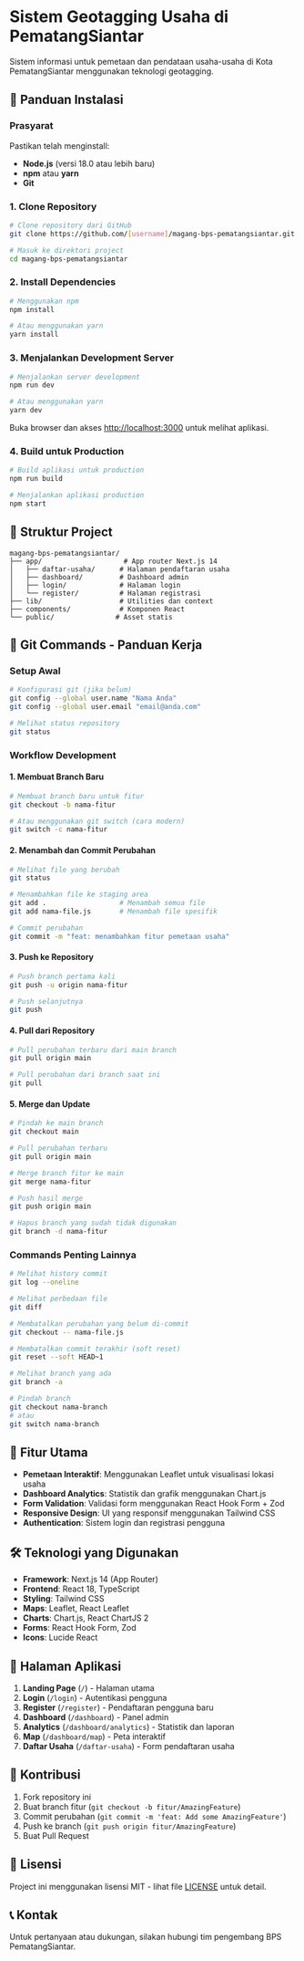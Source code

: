 # Sistem Geotagging Usaha di PematangSiantar

Sistem informasi untuk pemetaan dan pendataan usaha-usaha di Kota PematangSiantar menggunakan teknologi geotagging.

## 🚀 Panduan Instalasi

### Prasyarat

Pastikan telah menginstall:
- **Node.js** (versi 18.0 atau lebih baru)
- **npm** atau **yarn**
- **Git**

### 1. Clone Repository

```bash
# Clone repository dari GitHub
git clone https://github.com/[username]/magang-bps-pematangsiantar.git

# Masuk ke direktori project
cd magang-bps-pematangsiantar
```

### 2. Install Dependencies

```bash
# Menggunakan npm
npm install

# Atau menggunakan yarn
yarn install
```

### 3. Menjalankan Development Server

```bash
# Menjalankan server development
npm run dev

# Atau menggunakan yarn
yarn dev
```

Buka browser dan akses [http://localhost:3000](http://localhost:3000) untuk melihat aplikasi.

### 4. Build untuk Production

```bash
# Build aplikasi untuk production
npm run build

# Menjalankan aplikasi production
npm start
```

## 📁 Struktur Project

```
magang-bps-pematangsiantar/
├── app/                    # App router Next.js 14
│   ├── daftar-usaha/      # Halaman pendaftaran usaha
│   ├── dashboard/         # Dashboard admin
│   ├── login/             # Halaman login
│   └── register/          # Halaman registrasi
├── lib/                   # Utilities dan context
├── components/            # Komponen React
└── public/               # Asset statis
```

## 🔧 Git Commands - Panduan Kerja

### Setup Awal

```bash
# Konfigurasi git (jika belum)
git config --global user.name "Nama Anda"
git config --global user.email "email@anda.com"

# Melihat status repository
git status
```

### Workflow Development

#### 1. Membuat Branch Baru

```bash
# Membuat branch baru untuk fitur
git checkout -b nama-fitur

# Atau menggunakan git switch (cara modern)
git switch -c nama-fitur
```

#### 2. Menambah dan Commit Perubahan

```bash
# Melihat file yang berubah
git status

# Menambahkan file ke staging area
git add .                  # Menambah semua file
git add nama-file.js       # Menambah file spesifik

# Commit perubahan
git commit -m "feat: menambahkan fitur pemetaan usaha"
```

#### 3. Push ke Repository

```bash
# Push branch pertama kali
git push -u origin nama-fitur

# Push selanjutnya
git push
```

#### 4. Pull dari Repository

```bash
# Pull perubahan terbaru dari main branch
git pull origin main

# Pull perubahan dari branch saat ini
git pull
```

#### 5. Merge dan Update

```bash
# Pindah ke main branch
git checkout main

# Pull perubahan terbaru
git pull origin main

# Merge branch fitur ke main
git merge nama-fitur

# Push hasil merge
git push origin main

# Hapus branch yang sudah tidak digunakan
git branch -d nama-fitur
```

### Commands Penting Lainnya

```bash
# Melihat history commit
git log --oneline

# Melihat perbedaan file
git diff

# Membatalkan perubahan yang belum di-commit
git checkout -- nama-file.js

# Membatalkan commit terakhir (soft reset)
git reset --soft HEAD~1

# Melihat branch yang ada
git branch -a

# Pindah branch
git checkout nama-branch
# atau
git switch nama-branch
```

## 🌟 Fitur Utama

- **Pemetaan Interaktif**: Menggunakan Leaflet untuk visualisasi lokasi usaha
- **Dashboard Analytics**: Statistik dan grafik menggunakan Chart.js
- **Form Validation**: Validasi form menggunakan React Hook Form + Zod
- **Responsive Design**: UI yang responsif menggunakan Tailwind CSS
- **Authentication**: Sistem login dan registrasi pengguna

## 🛠️ Teknologi yang Digunakan

- **Framework**: Next.js 14 (App Router)
- **Frontend**: React 18, TypeScript
- **Styling**: Tailwind CSS
- **Maps**: Leaflet, React Leaflet
- **Charts**: Chart.js, React ChartJS 2
- **Forms**: React Hook Form, Zod
- **Icons**: Lucide React

## 📱 Halaman Aplikasi

1. **Landing Page** (`/`) - Halaman utama
2. **Login** (`/login`) - Autentikasi pengguna
3. **Register** (`/register`) - Pendaftaran pengguna baru
4. **Dashboard** (`/dashboard`) - Panel admin
5. **Analytics** (`/dashboard/analytics`) - Statistik dan laporan
6. **Map** (`/dashboard/map`) - Peta interaktif
7. **Daftar Usaha** (`/daftar-usaha`) - Form pendaftaran usaha

## 🤝 Kontribusi

1. Fork repository ini
2. Buat branch fitur (`git checkout -b fitur/AmazingFeature`)
3. Commit perubahan (`git commit -m 'feat: Add some AmazingFeature'`)
4. Push ke branch (`git push origin fitur/AmazingFeature`)
5. Buat Pull Request

## 📄 Lisensi

Project ini menggunakan lisensi MIT - lihat file [LICENSE](LICENSE) untuk detail.

## 📞 Kontak

Untuk pertanyaan atau dukungan, silakan hubungi tim pengembang BPS PematangSiantar.
